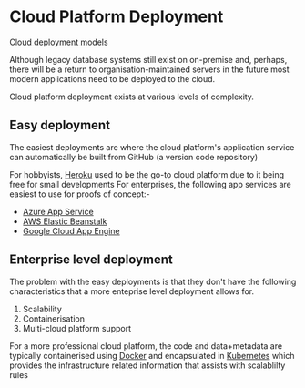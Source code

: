 # Cloud Platform Deployment

[Cloud deployment models](https://k21academy.com/wp-content/uploads/2020/04/Cloud-CDeployment-Model-1-e1627451820602.png)

Although legacy database systems still exist on on-premise and, perhaps, there will be a return to organisation-maintained servers in the future
most modern applications need to be deployed to the cloud. 

Cloud platform deployment exists at various levels of complexity.

## Easy deployment
The easiest deployments are where the cloud platform's application service can automatically be built 
from GitHub (a version code repository)

For hobbyists, [Heroku](https://www.heroku.com/) used to be the go-to cloud platform due to it being free for small developments 
For enterprises, the following app services are easiest to use for proofs of concept:-
   * [Azure App Service](https://azure.microsoft.com/en-gb/products/app-service/)
   * [AWS Elastic Beanstalk](https://aws.amazon.com/elasticbeanstalk/)
   * [Google Cloud App Engine](https://cloud.google.com/appengine) 

## Enterprise level deployment
The problem with the easy deployments is that they don't have the following characteristics that 
a more enteprise level deployment allows for.

1. Scalability
2. Containerisation
3. Multi-cloud platform support

For a more professional cloud platform, the code and data+metadata are typically containerised using [Docker](https://www.docker.com/) 
and encapsulated in [Kubernetes](https://kubernetes.io/) which provides the infrastructure related information that assists with scalablilty rules